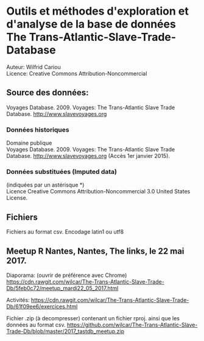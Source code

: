 # Outils et méthodes d'exploration et d'analyse de la base de données The Trans-Atlantic-Slave-Trade-Database 

Auteur: Wilfrid Cariou  
Licence: Creative Commons Attribution-Noncommercial 

## Source des données: 

Voyages Database. 2009. Voyages: The Trans-Atlantic Slave Trade Database. http://www.slavevoyages.org 

### Données historiques  
Domaine publique 	
Voyages Database. 2009. Voyages: The Trans-Atlantic Slave Trade Database. http://www.slavevoyages.org (Accès 1er janvier 2015).

### Données substituées (Imputed data)  
(indiquées par un astérisque *)  
Licence Creative Commons Attribution-Noncommercial 3.0 United States License.

## Fichiers
Fichiers au format csv. Encodage latin1 ou utf8

## Meetup R Nantes, Nantes, The links, le 22 mai 2017.

Diaporama: (ouvrir de préférence avec Chrome)   
https://cdn.rawgit.com/wilcar/The-Trans-Atlantic-Slave-Trade-Db/5feb0c72/meetup_mardi22_05_2017.html

Activités: https://cdn.rawgit.com/wilcar/The-Trans-Atlantic-Slave-Trade-Db/61f09ee6/exercices.html  

Fichier .zip (à decompresser) contenant un fichier rproj. ainsi que les données au format csv. https://github.com/wilcar/The-Trans-Atlantic-Slave-Trade-Db/blob/master/2017_tastdb_meetup.zip



